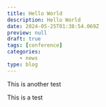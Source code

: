 ```yaml
---
title: Hello World
description: Hello World
date: 2024-05-25T01:38:54.069Z
preview: null
draft: true
tags: [conference]
categories:
    - news
type: blog
---
```

This is another test

This is a test
